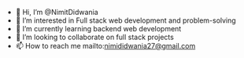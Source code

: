 - 👋 Hi, I’m @NimitDidwania
- 👀 I’m interested in Full stack web development and problem-solving
- 🌱 I’m currently learning backend web development
- 💞️ I’m looking to collaborate on full stack projects
- 📫 How to reach me mailto:nimididwania27@gmail.com

<!---
NimitDidwania/NimitDidwania is a ✨ special ✨ repository because its `README.md` (this file) appears on your GitHub profile.
You can click the Preview link to take a look at your changes.
--->
